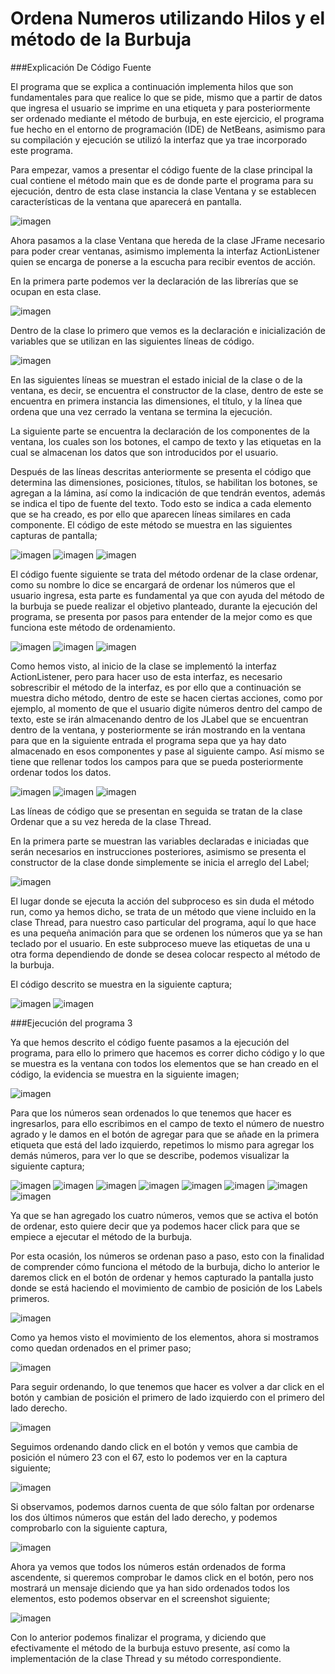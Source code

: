 # Ordena Numeros utilizando Hilos y el método de la Burbuja

###Explicación De Código Fuente

El programa que se explica a continuación implementa hilos que son fundamentales para que realice lo que se pide, mismo que a partir de datos que ingresa el usuario se imprime en una etiqueta y para posteriormente ser ordenado mediante el método de burbuja, en este ejercicio, el programa fue hecho en el entorno de programación (IDE) de NetBeans, asimismo para su compilación y ejecución se utilizó la interfaz que ya trae incorporado este programa.

Para empezar, vamos a presentar el código fuente de la clase principal la cual contiene el método main que es de donde parte el programa para su ejecución, dentro de esta clase instancia la clase Ventana y se establecen características de la ventana que aparecerá en pantalla.

![imagen](https://user-images.githubusercontent.com/71055467/111060507-0080c580-8463-11eb-886a-1a662d121d5f.png)

Ahora pasamos a la clase Ventana que hereda de la clase JFrame necesario para poder crear ventanas, asimismo implementa la interfaz ActionListener quien se encarga de ponerse a la escucha para recibir eventos de acción.

En la primera parte podemos ver la declaración de las librerías que se ocupan en esta clase.

![imagen](https://user-images.githubusercontent.com/71055467/111060512-08d90080-8463-11eb-8fe2-7107ec739787.png)

Dentro de la clase lo primero que vemos es la declaración e inicialización de variables que se utilizan en las siguientes líneas de código.

![imagen](https://user-images.githubusercontent.com/71055467/111060515-0f677800-8463-11eb-99ff-76baae0bbf33.png)

En las siguientes líneas se muestran el estado inicial de la clase o de la ventana, es decir, se encuentra el constructor de la clase, dentro de este se encuentra en primera instancia las dimensiones, el título, y la línea que ordena que una vez cerrado la ventana se termina la ejecución.

La siguiente parte se encuentra la declaración de los componentes de la ventana, los cuales son los botones, el campo de texto y las etiquetas en la cual se almacenan los datos que son introducidos por el usuario.

Después de las líneas descritas anteriormente se presenta el código que determina las dimensiones, posiciones, títulos, se habilitan los botones, se agregan a la lámina, así como la indicación de que tendrán eventos, además se indica el tipo de fuente del texto. Todo esto se indica a cada elemento que se ha creado, es por ello que aparecen líneas similares en cada componente. El código de este método se muestra en las siguientes capturas de pantalla;

![imagen](https://user-images.githubusercontent.com/71055467/111060519-17bfb300-8463-11eb-90cf-2e177d475ee5.png)
![imagen](https://user-images.githubusercontent.com/71055467/111060521-1abaa380-8463-11eb-9d04-45c871e4ef3c.png)
![imagen](https://user-images.githubusercontent.com/71055467/111060526-1d1cfd80-8463-11eb-941d-8d9b25db66cc.png)

El código fuente siguiente se trata del método ordenar de la clase ordenar, como su nombre lo dice se encargará de ordenar los números que el usuario ingresa, esta parte es fundamental ya que con ayuda del método de la burbuja se puede realizar el objetivo planteado, durante la ejecución del programa, se presenta por pasos para entender de la mejor como es que funciona este método de ordenamiento.

![imagen](https://user-images.githubusercontent.com/71055467/111060539-31f99100-8463-11eb-83cb-25b250ed319c.png)
![imagen](https://user-images.githubusercontent.com/71055467/111060568-708f4b80-8463-11eb-8133-e2facf7ac7b9.png)
![imagen](https://user-images.githubusercontent.com/71055467/111060570-7422d280-8463-11eb-94e1-584540494fa2.png)

Como hemos visto, al inicio de la clase se implementó la interfaz ActionListener, pero para hacer uso de esta interfaz, es necesario sobrescribir el método de la interfaz, es por ello que a continuación se muestra dicho método, dentro de este se hacen ciertas acciones, como por ejemplo, al momento de que el usuario digite números dentro del campo de texto, este se irán almacenando dentro de los JLabel que se encuentran dentro de la ventana, y posteriormente se irán mostrando en la ventana para que en la siguiente entrada el programa sepa que ya hay dato almacenado en esos componentes y pase al siguiente campo. Así mismo se tiene que rellenar todos los campos para que se pueda posteriormente ordenar todos los datos.

![imagen](https://user-images.githubusercontent.com/71055467/111060573-7d13a400-8463-11eb-8815-b1d0bc12f179.png)
![imagen](https://user-images.githubusercontent.com/71055467/111060575-800e9480-8463-11eb-8b64-ac5d04dc7b41.png)
![imagen](https://user-images.githubusercontent.com/71055467/111060579-8ac92980-8463-11eb-9646-e96630e74a9d.png)

Las líneas de código que se presentan en seguida se tratan de la clase Ordenar que a su vez hereda de la clase Thread.

En la primera parte se muestran las variables declaradas e iniciadas que serán necesarios en instrucciones posteriores, asimismo se presenta el constructor de la clase donde simplemente se inicia el arreglo del Label;

![imagen](https://user-images.githubusercontent.com/71055467/111060585-94529180-8463-11eb-880d-415370bcbd6d.png)

El lugar donde se ejecuta la acción del subproceso es sin duda el método run, como ya hemos dicho, se trata de un método que viene incluido en la clase Thread, para nuestro caso particular del programa, aquí lo que hace es una pequeña animación para que se ordenen los números que ya se han teclado por el usuario. En este subproceso mueve las etiquetas de una u otra forma dependiendo de donde se desea colocar respecto al método de la burbuja.

El código descrito se muestra en la siguiente captura;

![imagen](https://user-images.githubusercontent.com/71055467/111060588-9e749000-8463-11eb-90fd-c651de4b5ea2.png)
![imagen](https://user-images.githubusercontent.com/71055467/111060590-a3394400-8463-11eb-92d7-5c6f5fe7a650.png)


###Ejecución del programa 3


Ya que hemos descrito el código fuente pasamos a la ejecución del programa, para ello lo primero que hacemos es correr dicho código y lo que se muestra es la ventana con todos los elementos que se han creado en el código, la evidencia se muestra en la siguiente imagen;

![imagen](https://user-images.githubusercontent.com/71055467/111060595-b5b37d80-8463-11eb-8590-38d9f4c05566.png)

Para que los números sean ordenados lo que tenemos que hacer es ingresarlos, para ello escribimos en el campo de texto el número de nuestro agrado y le damos en el botón de agregar para que se añade en la primera etiqueta que está del lado izquierdo, repetimos lo mismo para agregar los demás números, para ver lo que se describe, podemos visualizar la siguiente captura;

![imagen](https://user-images.githubusercontent.com/71055467/111060597-bd732200-8463-11eb-9450-e7faf9aa074f.png)
![imagen](https://user-images.githubusercontent.com/71055467/111060599-c06e1280-8463-11eb-8b58-843799fad9be.png)
![imagen](https://user-images.githubusercontent.com/71055467/111060600-c49a3000-8463-11eb-8bae-acefe2f3de6e.png)
![imagen](https://user-images.githubusercontent.com/71055467/111060602-c7952080-8463-11eb-8254-55465e072a25.png)
![imagen](https://user-images.githubusercontent.com/71055467/111060604-ca901100-8463-11eb-9868-4e50a8ace7b9.png)
![imagen](https://user-images.githubusercontent.com/71055467/111060605-ccf26b00-8463-11eb-94de-3ca7b628a4b3.png)
![imagen](https://user-images.githubusercontent.com/71055467/111060607-cfed5b80-8463-11eb-9acd-971f9218bd8b.png)
![imagen](https://user-images.githubusercontent.com/71055467/111060608-d2e84c00-8463-11eb-9569-487ba0570275.png)

Ya que se han agregado los cuatro números, vemos que se activa el botón de ordenar, esto quiere decir que ya podemos hacer click para que se empiece a ejecutar el método de la burbuja.

Por esta ocasión, los números se ordenan paso a paso, esto con la finalidad de comprender cómo funciona el método de la burbuja, dicho lo anterior le daremos click en el botón de ordenar y hemos capturado la pantalla justo donde se está haciendo el movimiento de cambio de posición de los Labels primeros.

![imagen](https://user-images.githubusercontent.com/71055467/111060617-daa7f080-8463-11eb-92da-72a288bfed3a.png)

Como ya hemos visto el movimiento de los elementos, ahora si mostramos como quedan ordenados en el primer paso;

![imagen](https://user-images.githubusercontent.com/71055467/111060621-e09dd180-8463-11eb-869a-2bd7c707b512.png)

Para seguir ordenando, lo que tenemos que hacer es volver a dar click en el botón y cambian de posición el primero de lado izquierdo con el primero del lado derecho.

![imagen](https://user-images.githubusercontent.com/71055467/111060623-e98ea300-8463-11eb-8a0c-d6b1caae6931.png)

Seguimos ordenando dando click en el botón y vemos que cambia de posición el número 23 con el 67, esto lo podemos ver en la captura siguiente;

![imagen](https://user-images.githubusercontent.com/71055467/111060630-f4493800-8463-11eb-939e-d76dec23cd06.png)

Si observamos, podemos darnos cuenta de que sólo faltan por ordenarse los dos últimos números que están del lado derecho, y podemos comprobarlo con la siguiente captura,

![imagen](https://user-images.githubusercontent.com/71055467/111060647-0a56f880-8464-11eb-9040-082ab813224f.png)

Ahora ya vemos que todos los números están ordenados de forma ascendente, si queremos comprobar le damos click en el botón, pero nos mostrará un mensaje diciendo que ya han sido ordenados todos los elementos, esto podemos observar en el screenshot siguiente;

![imagen](https://user-images.githubusercontent.com/71055467/111060654-15aa2400-8464-11eb-834d-d743e636d008.png)

Con lo anterior podemos finalizar el programa, y diciendo que efectivamente el método de la burbuja estuvo presente, así como la implementación de la clase Thread y su método correspondiente.
